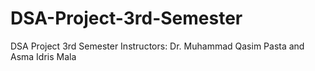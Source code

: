 # DSA-Project-3rd-Semester
DSA Project 3rd Semester Instructors: Dr. Muhammad  Qasim Pasta and Asma Idris Mala
